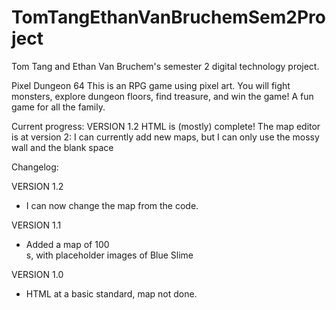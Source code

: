 # TomTangEthanVanBruchemSem2Project
Tom Tang and Ethan Van Bruchem's semester 2 digital technology project.

Pixel Dungeon 64
This is an RPG game using pixel art. You will fight monsters, explore dungeon floors, find treasure, and win the game!
A fun game for all the family.

Current progress:
VERSION 1.2
HTML is (mostly) complete!
The map editor is at version 2: I can currently add new maps, but I can only use the mossy wall and the blank space

Changelog:

VERSION 1.2
- I can now change the map from the code.

VERSION 1.1
- Added a map of 100 <div>s, with placeholder images of Blue Slime
  
VERSION 1.0
- HTML at a basic standard, map not done.
